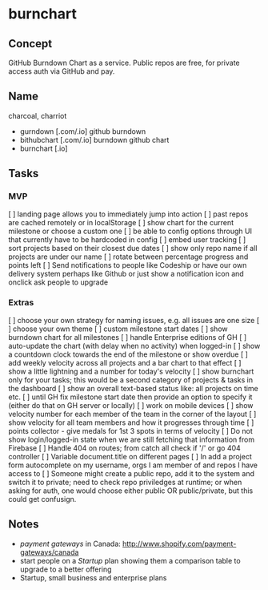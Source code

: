 # burnchart

## Concept

GitHub Burndown Chart as a service. Public repos are free, for private access auth via GitHub and pay.

## Name

charcoal, charriot

- gurndown [.com/.io] github burndown
- bithubchart [.com/.io] burndown github chart
- burnchart [.io]

## Tasks

### MVP

[ ] landing page allows you to immediately jump into action
[ ] past repos are cached remotely or in localStorage
[ ] show chart for the current milestone or choose a custom one
[ ] be able to config options through UI that currently have to be hardcoded in config
[ ] embed user tracking
[ ] sort projects based on their closest due dates
[ ] show only repo name if all projects are under our name
[ ] rotate between percentage progress and points left
[ ] Send notifications to people like Codeship or have our own delivery system perhaps like Github or just show a notification icon and onclick ask people to upgrade 

### Extras

[ ] choose your own strategy for naming issues, e.g. all issues are one size
[ ] choose your own theme
[ ] custom milestone start dates
[ ] show burndown chart for all milestones
[ ] handle Enterprise editions of GH
[ ] auto-update the chart (with delay when no activity) when logged-in
[ ] show a countdown clock towards the end of the milestone or show overdue
[ ] add weekly velocity across all projects and a bar chart to that effect
[ ] show a little lightning and a number for today's velocity
[ ] show burnchart only for your tasks; this would be a second category of projects & tasks in the dashboard
[ ] show an overall text-based status like: all projects on time etc.
[ ] until GH fix milestone start date then provide an option to specify it (either do that on GH server or locally)
[ ] work on mobile devices
[ ] show velocity number for each member of the team in the corner of the layout
[ ] show velocity for all team members and how it progresses through time
[ ] points collector - give medals for 1st 3 spots in terms of velocity
[ ] Do not show login/logged-in state when we are still fetching that information from Firebase
[ ] Handle 404 on routes; from catch all check if '/' or go 404 controller
[ ] Variable document.title on different pages
[ ] In add a project form autocomplete on my username, orgs I am member of and repos I have access to
[ ] Someone might create a public repo, add it to the system and switch it to private; need to check repo priviledges at runtime; or when asking for auth, one would choose either public OR public/private, but this could get confusign.

## Notes

- *payment gateways* in Canada: http://www.shopify.com/payment-gateways/canada
- start people on a *Startup* plan showing them a comparison table to upgrade to a better offering
- Startup, small business and enterprise plans